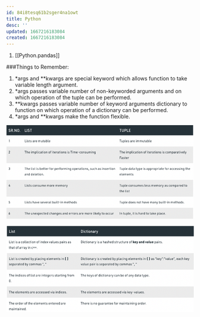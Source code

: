 ```yaml
---
id: 84i8tesq61b2sger4na1owt
title: Python
desc: ''
updated: 1667216183084
created: 1667216183084
---
```



1. [[Python.pandas]]



###Things to Remember:

1. \*args and \*\*kwargs are special keyword which allows function to take variable length argument.
2. \*args passes variable number of non-keyworded arguments and on which operation of the tuple can be performed.
3. \*\*kwargs passes variable number of keyword arguments dictionary to function on which operation of a dictionary can be performed.
4. \*args and \*\*kwargs make the function flexible.

![List Vs Tuple](assets/images/Python/2022-10-31-17-28-13.png)


![List Vs Dictionary](assets/images/Python/2022-10-31-17-26-33.png)